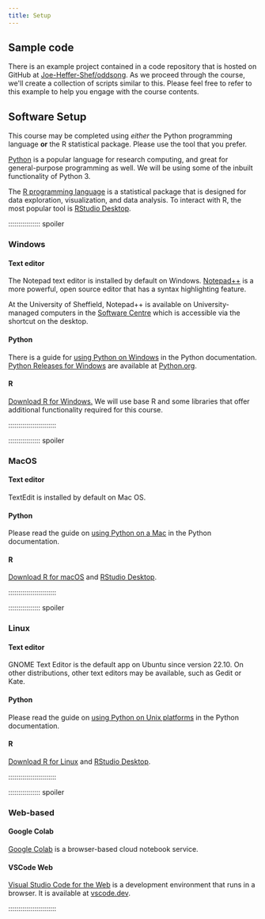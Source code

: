 ```yaml
---
title: Setup
---
```


## Sample code

There is an example project contained in a code repository that is hosted on GitHub at [Joe-Heffer-Shef/oddsong](https://github.com/Joe-Heffer-Shef/oddsong).
As we proceed through the course, we'll create a collection of scripts similar to this.
Please feel free to refer to this example to help you engage with the course contents.

## Software Setup

This course may be completed using *either* the Python programming language **or** the R statistical package.
Please use the tool that you prefer.

[Python](https://python.org) is a popular language for research computing, and great for general-purpose
programming as well. We will be using some of the inbuilt functionality of Python 3.

The [R programming language](https://cran.rstudio.com/) is a statistical package that is designed for data exploration, visualization,
and data analysis. To interact with R, the most popular tool is
[RStudio Desktop](https://posit.co/download/rstudio-desktop/).

:::::::::::::::: spoiler

### Windows

#### Text editor

The Notepad text editor is installed by default on Windows. [Notepad++](https://notepad-plus-plus.org/) is a more powerful, open source editor that has a syntax highlighting feature.

At the University of Sheffield, Notepad++ is available on University-managed computers in the [Software Centre](https://students.sheffield.ac.uk/it-services/software/university-applications) which is accessible via the shortcut on the desktop.

#### Python

There is a guide for [using Python on Windows](https://docs.python.org/3/using/windows.html) in the
Python documentation. [Python Releases for Windows](https://www.python.org/downloads/windows/) are
available at [Python.org](https://python.org).

#### R

[Download R for Windows.](https://cran.rstudio.com/bin/windows/) We will use base R and some libraries
that offer additional functionality required for this course.

::::::::::::::::::::::::

:::::::::::::::: spoiler

### MacOS

#### Text editor

TextEdit is installed by default on Mac OS.

#### Python

Please read the guide on [using Python on a Mac](https://docs.python.org/3/using/mac.html) in 
the Python documentation.

#### R

[Download R for macOS](https://cran.rstudio.com/bin/macosx/) and [RStudio Desktop](https://posit.co/download/rstudio-desktop/).

::::::::::::::::::::::::

:::::::::::::::: spoiler

### Linux

#### Text editor

GNOME Text Editor is the default app on Ubuntu since version 22.10. On other distributions,
other text editors may be available, such as Gedit or Kate.

#### Python

Please read the guide on [using Python on Unix platforms](https://docs.python.org/3/using/unix.html) in 
the Python documentation.

#### R

[Download R for Linux](https://cran.rstudio.com/) and [RStudio Desktop](https://posit.co/download/rstudio-desktop/).

::::::::::::::::::::::::

:::::::::::::::: spoiler

### Web-based

#### Google Colab

[Google Colab](https://colab.research.google.com/) is a browser-based cloud notebook service.

#### VSCode Web

[Visual Studio Code for the Web](https://code.visualstudio.com/docs/editor/vscode-web) is a development environment that runs in a browser.
It is available at [vscode.dev](https://vscode.dev/).

::::::::::::::::::::::::

